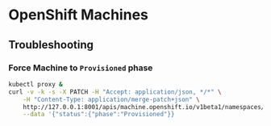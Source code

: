 # OpenShift Machines

## Troubleshooting

### Force Machine to `Provisioned` phase

```bash
kubectl proxy &
curl -v -k -s -X PATCH -H "Accept: application/json, */*" \
    -H "Content-Type: application/merge-patch+json" \
    http://127.0.0.1:8001/apis/machine.openshift.io/v1beta1/namespaces/openshift-machine-api/machines/{failed-machine-name}/status/ \
    --data '{"status":{"phase":"Provisioned"}}
```
